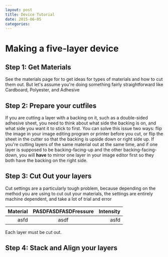 ```yaml
---
layout: post
title: Device Tutorial
date: 2015-06-05
categories: 
---
```


Making a five-layer device
========================



Step 1: Get Materials
-------------

See the materials page for to get ideas for types of materials and how to cut them out.  But let's assume you're doing something fairly straightforward like Cardboard, Polyester, and Adhesive

Step 2: Prepare your cutfiles
-------------

If you are cutting a layer with a backing on it, such as a double-sided adhesive sheet, you need to think about what side the backing is on, and what side you want it to stick to first.  You can solve this issue two ways: flip the image in your image editing program or printer before you cut, or flip the sheet in the cutter so that the backing is upside down or right side up.  If you're cutting layers of the same material out at the same time,  and if one layer is supposed to be backing-facing-up and the other backing-facing-down, you will **have** to mirror one layer in your image editor first so they both have the backing on the right side.

Step 3: Cut Out your layers
-------------

Cut settings are a particularly tough problem, because depending on the method you are using to cut out your materials, the settings are entirely machine dependent, and take a lot of trial and error

| Material | PASDFASDFASDFressure | Intensity |
|---------:|:----------:|-----------:|
| asfd | asdf | asfd |


Each layer must be cut out.  

Step 4: Stack and Align your layers
-------------

 